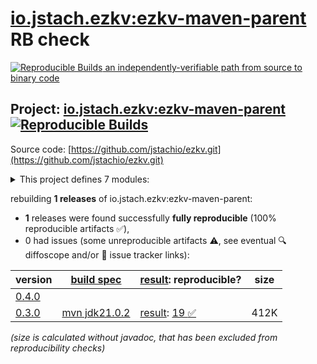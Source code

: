[io.jstach.ezkv:ezkv-maven-parent](https://central.sonatype.com/artifact/io.jstach.ezkv/ezkv-maven-parent/versions) RB check
=======

[![Reproducible Builds](https://reproducible-builds.org/images/logos/rb.svg) an independently-verifiable path from source to binary code](https://reproducible-builds.org/)

## Project: [io.jstach.ezkv:ezkv-maven-parent](https://central.sonatype.com/artifact/io.jstach.ezkv/ezkv-maven-parent/versions) [![Reproducible Builds](https://img.shields.io/endpoint?url=https://raw.githubusercontent.com/jvm-repo-rebuild/reproducible-central/master/content/io/jstach/ezkv/badge.json)](https://github.com/jvm-repo-rebuild/reproducible-central/blob/master/content/io/jstach/ezkv/README.md)

Source code: [https://github.com/jstachio/ezkv.git](https://github.com/jstachio/ezkv.git)

<details><summary>This project defines 7 modules:</summary>

* [io.jstach.ezkv:ezkv-boot](https://central.sonatype.com/artifact/io.jstach.ezkv/ezkv-boot/overview)
* [io.jstach.ezkv:ezkv-dotenv](https://central.sonatype.com/artifact/io.jstach.ezkv/ezkv-dotenv/overview)
* [io.jstach.ezkv:ezkv-json5](https://central.sonatype.com/artifact/io.jstach.ezkv/ezkv-json5/overview)
* [io.jstach.ezkv:ezkv-kvs](https://central.sonatype.com/artifact/io.jstach.ezkv/ezkv-kvs/overview)
* [io.jstach.ezkv:ezkv-maven-parent](https://central.sonatype.com/artifact/io.jstach.ezkv/ezkv-maven-parent/overview)
* [io.jstach.ezkv:ezkv-maven-plugin](https://central.sonatype.com/artifact/io.jstach.ezkv/ezkv-maven-plugin/overview)
* [io.jstach.ezkv:ezkv-xml](https://central.sonatype.com/artifact/io.jstach.ezkv/ezkv-xml/overview)
</details>

rebuilding **1 releases** of io.jstach.ezkv:ezkv-maven-parent:
- **1** releases were found successfully **fully reproducible** (100% reproducible artifacts :white_check_mark:),
- 0 had issues (some unreproducible artifacts :warning:, see eventual :mag: diffoscope and/or :memo: issue tracker links):

| version | [build spec](/BUILDSPEC.md) | [result](https://reproducible-builds.org/docs/jvm/): reproducible? | size |
| -- | --------- | ------ | -- |
| [0.4.0](https://central.sonatype.com/artifact/io.jstach.ezkv/ezkv-maven-parent/0.4.0/pom) | | | |
| [0.3.0](https://central.sonatype.com/artifact/io.jstach.ezkv/ezkv-maven-parent/0.3.0/pom) | [mvn jdk21.0.2](ezkv-0.3.0.buildspec) | [result](ezkv-maven-parent-0.3.0.buildinfo): [19 :white_check_mark: ](ezkv-maven-parent-0.3.0.buildcompare) | 412K |

<i>(size is calculated without javadoc, that has been excluded from reproducibility checks)</i>
